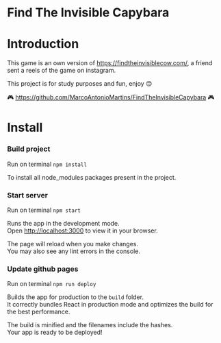 # Find The Invisible Capybara
# Introduction
This game is an own version of https://findtheinvisiblecow.com/, a friend sent a reels of the game on instagram.

This project is for study purposes and fun, enjoy 😊

🎮 https://github.com/MarcoAntonioMartins/FindTheInvisibleCapybara 🎮

# Install

### Build project
Run on terminal `npm install`

To install all node_modules packages present in the project.

### Start server
Run on terminal `npm start`

Runs the app in the development mode.\
Open [http://localhost:3000](http://localhost:3000) to view it in your browser.

The page will reload when you make changes.\
You may also see any lint errors in the console.

### Update github pages
Run on terminal `npm run deploy`

Builds the app for production to the `build` folder.\
It correctly bundles React in production mode and optimizes the build for the best performance.

The build is minified and the filenames include the hashes.\
Your app is ready to be deployed!
